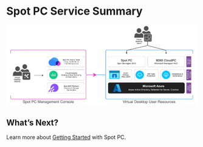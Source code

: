 <meta name="robots" content="noindex">

# Spot PC Service Summary

<img src="/spot-pc/_media/getting-started-service-summary-01.png" />

## What’s Next?

Learn more about [Getting Started](spot-pc/getting-started/) with Spot PC.
